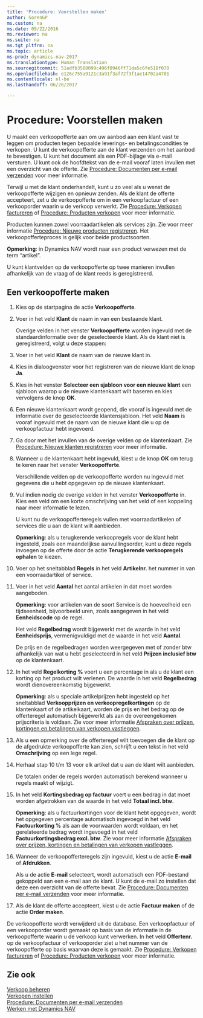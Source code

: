 ```yaml
---
title: 'Procedure: Voorstellen maken'
author: SorenGP
ms.custom: na
ms.date: 09/22/2016
ms.reviewer: na
ms.suite: na
ms.tgt_pltfrm: na
ms.topic: article
ms-prod: dynamics-nav-2017
ms.translationtype: Human Translation
ms.sourcegitcommit: 51adfb3588099c496f0946ff71da5c6fe518f070
ms.openlocfilehash: e126c755a9121c3a91f3af72f3f1ae14702a4701
ms.contentlocale: nl-be
ms.lasthandoff: 06/26/2017

---
```


# <a name="how-to-make-offers"></a>Procedure: Voorstellen maken
U maakt een verkoopofferte aan om uw aanbod aan een klant vast te leggen om producten tegen bepaalde leverings- en betalingscondities te verkopen. U kunt de verkoopofferte aan de klant verzenden om het aanbod te bevestigen. U kunt het document als een PDF-bijlage via e-mail versturen. U kunt ook de hoofdtekst van de e-mail vooraf laten invullen met een overzicht van de offerte. Zie [Procedure: Documenten per e-mail verzenden](ui-how-send-documents-email.md) voor meer informatie.

Terwijl u met de klant onderhandelt, kunt u zo veel als u wenst de verkoopofferte wijzigen en opnieuw zenden. Als de klant de offerte accepteert, zet u de verkoopofferte om in een verkoopfactuur of een verkooporder waarin u de verkoop verwerkt. Zie [Procedure: Verkopen factureren](sales-how-invoice-sales.md) of [Procedure: Producten verkopen](sales-how-sell-products.md) voor meer informatie.

Producten kunnen zowel voorraadartikelen als services zijn. Zie voor meer informatie [Procedure: Nieuwe producten registreren](inventory-how-register-new-products.md). Het verkoopofferteproces is gelijk voor beide productsoorten.

**Opmerking**: in Dynamics NAV wordt naar een product verwezen met de term “artikel”.

U kunt klantvelden op de verkoopofferte op twee manieren invullen afhankelijk van de vraag of de klant reeds is geregistreerd.

## <a name="to-create-a-sales-quote"></a>Een verkoopofferte maken
1. Kies op de startpagina de actie **Verkoopofferte**.  
2. Voer in het veld **Klant** de naam in van een bestaande klant.

    Overige velden in het venster **Verkoopofferte** worden ingevuld met de standaardinformatie over de geselecteerde klant. Als de klant niet is geregistreerd, volgt u deze stappen:

3. Voer in het veld **Klant** de naam van de nieuwe klant in.
4. Kies in dialoogvenster voor het registreren van de nieuwe klant de knop **Ja**.
5. Kies in het venster **Selecteer een sjabloon voor een nieuwe klant** een sjabloon waarop u de nieuwe klantenkaart wilt baseren en kies vervolgens de knop **OK**.
6. Een nieuwe klantenkaart wordt geopend, die vooraf is ingevuld met de informatie over de geselecteerde klantensjabloon. Het veld **Naam** is vooraf ingevuld met de naam van de nieuwe klant die u op de verkoopfactuur hebt ingevoerd.
7. Ga door met het invullen van de overige velden op de klantenkaart. Zie [Procedure: Nieuwe klanten registreren](sales-how-register-new-customers.md) voor meer informatie.  
8. Wanneer u de klantenkaart hebt ingevuld, kiest u de knop **OK** om terug te keren naar het venster **Verkoopofferte**.

    Verschillende velden op de verkoopofferte worden nu ingevuld met gegevens die u hebt opgegeven op de nieuwe klantenkaart.
9. Vul indien nodig de overige velden in het venster **Verkoopofferte** in. Kies een veld om een korte omschrijving van het veld of een koppeling naar meer informatie te lezen.

    U kunt nu de verkoopofferteregels vullen met voorraadartikelen of services die u aan de klant wilt aanbieden.

    **Opmerking**: als u terugkerende verkoopregels voor de klant hebt ingesteld, zoals een maandelijkse aanvullingsorder, kunt u deze regels invoegen op de offerte door de actie **Terugkerende verkoopregels ophalen** te kiezen.
10. Voer op het sneltabblad **Regels** in het veld **Artikelnr.** het nummer in van een voorraadartikel of service.
11. Voer in het veld **Aantal** het aantal artikelen in dat moet worden aangeboden.

    **Opmerking**: voor artikelen van de soort Service is de hoeveelheid een tijdseenheid, bijvoorbeeld uren, zoals aangegeven in het veld **Eenheidscode** op de regel.

    Het veld **Regelbedrag** wordt bijgewerkt met de waarde in het veld **Eenheidsprijs**, vermenigvuldigd met de waarde in het veld **Aantal**.

    De prijs en de regelbedragen worden weergegeven met of zonder btw afhankelijk van wat u hebt geselecteerd in het veld **Prijzen inclusief btw** op de klantenkaart.
12. In het veld **Regelkorting %** voert u een percentage in als u de klant een korting op het product wilt verlenen. De waarde in het veld **Regelbedrag** wordt dienovereenkomstig bijgewerkt.

    **Opmerking**: als u speciale artikelprijzen hebt ingesteld op het sneltabblad **Verkoopprijzen en verkoopregelkortingen** op de klantenkaart of de artikelkaart, worden de prijs en het bedrag op de offerteregel automatisch bijgewerkt als aan de overeengekomen prijscriteria is voldaan. Zie voor meer informatie [Afspraken over prijzen, kortingen en betalingen van verkopen vastleggen](sales-how-record-sales-price-discount-payment-agreements.md).
13. Als u een opmerking over de offerteregel wilt toevoegen die de klant op de afgedrukte verkoopofferte kan zien, schrijft u een tekst in het veld **Omschrijving** op een lege regel.  
14. Herhaal stap 10 t/m 13 voor elk artikel dat u aan de klant wilt aanbieden.

    De totalen onder de regels worden automatisch berekend wanneer u regels maakt of wijzigt.
15. In het veld **Kortingsbedrag op factuur** voert u een bedrag in dat moet worden afgetrokken van de waarde in het veld **Totaal incl. btw**.

    **Opmerking**: als u factuurkortingen voor de klant hebt opgegeven, wordt het opgegeven percentage automatisch ingevoegd in het veld **Factuurkorting %** als aan de voorwaarden wordt voldaan, en het gerelateerde bedrag wordt ingevoegd in het veld **Factuurkortingsbedrag excl. btw**. Zie voor meer informatie [Afspraken over prijzen, kortingen en betalingen van verkopen vastleggen](sales-how-record-sales-price-discount-payment-agreements.md).
16. Wanneer de verkoopofferteregels zijn ingevuld, kiest u de actie **E-mail** of **Afdrukken**.

    Als u de actie **E-mail** selecteert, wordt automatisch een PDF-bestand gekoppeld aan een e-mail aan de klant. U kunt de e-mail zo instellen dat deze een overzicht van de offerte bevat. Zie [Procedure: Documenten per e-mail verzenden](ui-how-send-documents-email.md) voor meer informatie.
17. Als de klant de offerte accepteert, kiest u de actie **Factuur maken** of de actie **Order maken**.

De verkoopofferte wordt verwijderd uit de database. Een verkoopfactuur of een verkooporder wordt gemaakt op basis van de informatie in de verkoopofferte waarin u de verkoop kunt verwerken. In het veld **Offertenr.** op de verkoopfactuur of verkooporder ziet u het nummer van de verkoopofferte op basis waarvan deze is gemaakt. Zie [Procedure: Verkopen factureren](sales-how-invoice-sales.md) of [Procedure: Producten verkopen](sales-how-sell-products.md) voor meer informatie.

## <a name="see-also"></a>Zie ook  
[Verkoop beheren](sales-manage-sales.md)  
[Verkopen instellen](sales-setup-sales.md)  
[Procedure: Documenten per e-mail verzenden](ui-how-send-documents-email.md)  
[Werken met Dynamics NAV](ui-work-product.md)

